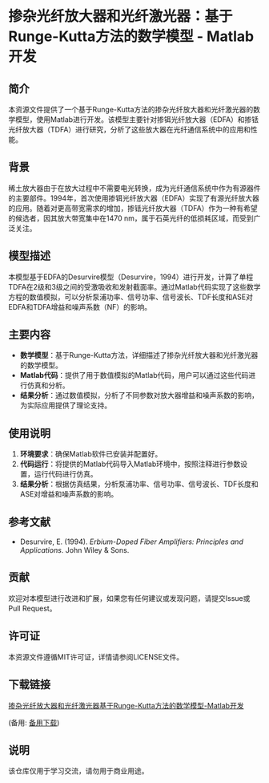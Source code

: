 # 掺杂光纤放大器和光纤激光器：基于Runge-Kutta方法的数学模型 - Matlab开发

## 简介

本资源文件提供了一个基于Runge-Kutta方法的掺杂光纤放大器和光纤激光器的数学模型，使用Matlab进行开发。该模型主要针对掺铒光纤放大器（EDFA）和掺铥光纤放大器（TDFA）进行研究，分析了这些放大器在光纤通信系统中的应用和性能。

## 背景

稀土放大器由于在放大过程中不需要电光转换，成为光纤通信系统中作为有源器件的主要部件。1994年，首次使用掺铒光纤放大器（EDFA）实现了有源光纤放大器的应用。随着对更高带宽需求的增加，掺铥光纤放大器（TDFA）作为一种有希望的候选者，因其放大带宽集中在1470 nm，属于石英光纤的低损耗区域，而受到广泛关注。

## 模型描述

本模型基于EDFA的Desurvire模型（Desurvire，1994）进行开发，计算了单程TDFA在2级和3级之间的受激吸收和发射截面率。通过Matlab代码实现了这些数学方程的数值模拟，可以分析泵浦功率、信号功率、信号波长、TDF长度和ASE对EDFA和TDFA增益和噪声系数（NF）的影响。

## 主要内容

- **数学模型**：基于Runge-Kutta方法，详细描述了掺杂光纤放大器和光纤激光器的数学模型。
- **Matlab代码**：提供了用于数值模拟的Matlab代码，用户可以通过这些代码进行仿真和分析。
- **结果分析**：通过数值模拟，分析了不同参数对放大器增益和噪声系数的影响，为实际应用提供了理论支持。

## 使用说明

1. **环境要求**：确保Matlab软件已安装并配置好。
2. **代码运行**：将提供的Matlab代码导入Matlab环境中，按照注释进行参数设置，运行代码进行仿真。
3. **结果分析**：根据仿真结果，分析泵浦功率、信号功率、信号波长、TDF长度和ASE对增益和噪声系数的影响。

## 参考文献

- Desurvire, E. (1994). *Erbium-Doped Fiber Amplifiers: Principles and Applications*. John Wiley & Sons.

## 贡献

欢迎对本模型进行改进和扩展，如果您有任何建议或发现问题，请提交Issue或Pull Request。

## 许可证

本资源文件遵循MIT许可证，详情请参阅LICENSE文件。

## 下载链接
[掺杂光纤放大器和光纤激光器基于Runge-Kutta方法的数学模型-Matlab开发](https://pan.quark.cn/s/2ffaaeceefed) 

(备用: [备用下载](https://pan.baidu.com/s/1zs7cX88Po-LuDQFpwJgWPg?pwd=1234))

## 说明

该仓库仅用于学习交流，请勿用于商业用途。

